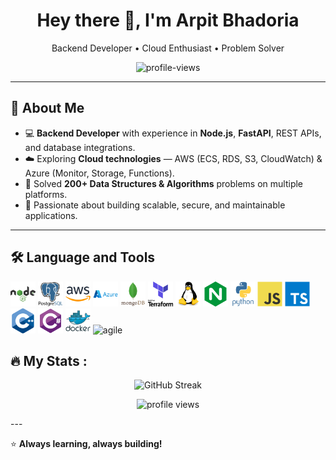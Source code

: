 <h1 align="center">Hey there 👋, I'm Arpit Bhadoria</h1>
<p align="center">
Backend Developer • Cloud Enthusiast • Problem Solver
</p>

<p align="center">
  <img src="https://komarev.com/ghpvc/?username=ar4487&label=Profile%20views" alt="profile-views" />
</p>

---

## 🚀 About Me
- 💻 **Backend Developer** with experience in **Node.js**, **FastAPI**, REST APIs, and database integrations.  
- ☁️ Exploring **Cloud technologies** — AWS (ECS, RDS, S3, CloudWatch) & Azure (Monitor, Storage, Functions).  
- 🧠 Solved **200+ Data Structures & Algorithms** problems on multiple platforms.  
- 🎯 Passionate about building scalable, secure, and maintainable applications.  

---

## 🛠 Language and Tools  

<p align="left"> 
  <img src="https://raw.githubusercontent.com/devicons/devicon/master/icons/nodejs/nodejs-original-wordmark.svg" alt="nodejs" width="40" height="40"/>  
  <img src="https://raw.githubusercontent.com/devicons/devicon/master/icons/postgresql/postgresql-original-wordmark.svg" alt="postgresql" width="40" height="40"/>  
  <img src="https://raw.githubusercontent.com/devicons/devicon/master/icons/amazonwebservices/amazonwebservices-original-wordmark.svg" alt="aws" width="40" height="40"/>  
  <img src="https://raw.githubusercontent.com/devicons/devicon/master/icons/azure/azure-original-wordmark.svg" alt="azure" width="40" height="40"/>  
  <img src="https://raw.githubusercontent.com/devicons/devicon/master/icons/mongodb/mongodb-original-wordmark.svg" alt="mongodb" width="40" height="40"/>  
  <img src="https://raw.githubusercontent.com/devicons/devicon/master/icons/terraform/terraform-original-wordmark.svg" alt="terraform" width="40" height="40"/>  
  <img src="https://raw.githubusercontent.com/devicons/devicon/master/icons/linux/linux-original.svg" alt="linux" width="40" height="40"/>  
  <img src="https://raw.githubusercontent.com/devicons/devicon/master/icons/nginx/nginx-original.svg" alt="nginx" width="40" height="40"/>  
  <img src="https://raw.githubusercontent.com/devicons/devicon/master/icons/python/python-original-wordmark.svg" alt="python" width="40" height="40"/>  
  <img src="https://raw.githubusercontent.com/devicons/devicon/master/icons/javascript/javascript-original.svg" alt="javascript" width="40" height="40"/>  
  <img src="https://raw.githubusercontent.com/devicons/devicon/master/icons/typescript/typescript-original.svg" alt="typescript" width="40" height="40"/>  
  <img src="https://raw.githubusercontent.com/devicons/devicon/master/icons/cplusplus/cplusplus-original.svg" alt="cplusplus" width="40" height="40"/>  
  <img src="https://raw.githubusercontent.com/devicons/devicon/master/icons/csharp/csharp-original.svg" alt="csharp" width="40" height="40"/>  
  <img src="https://raw.githubusercontent.com/devicons/devicon/master/icons/docker/docker-original-wordmark.svg" alt="docker" width="40" height="40"/>  
  <img src="https://raw.githubusercontent.com/devicons/devicon/master/icons/agile/agile-original.svg" alt="agile" width="40" height="40"/>  
</p>

## 🔥 My Stats :

<p align="center">
  <img src="https://github-readme-streak-stats.herokuapp.com/?user=YOUR_GITHUB_USERNAME&theme=dark&hide_border=true&background=0D1117&ring=FF8C00&fire=FF8C00&currStreakLabel=FF8C00" alt="GitHub Streak" />
</p>

<p align="center">
  <img src="https://komarev.com/ghpvc/?username=YOUR_GITHUB_USERNAME&label=Profile%20views&color=FF8C00&style=flat" alt="profile views" />
</p>
---


⭐ **Always learning, always building!**  
